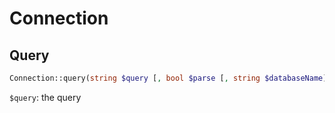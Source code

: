 # Connection

## Query

```php
Connection::query(string $query [, bool $parse [, string $databaseName]]): array|mysqli_result
```

`$query`: the query 
